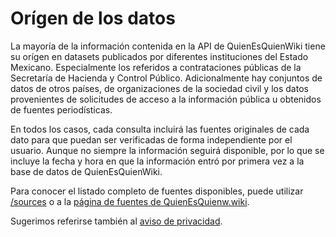 # Orígen de los datos
La mayoría de la información contenida en la API de QuienEsQuienWiki tiene su orígen en datasets publicados por diferentes instituciones del Estado Mexicano. Especialmente los referidos a contrataciones públicas de la Secretaría de Hacienda y Control Público. Adicionalmente hay conjuntos de datos de otros países, de organizaciones de la sociedad civil y los datos provenientes de solicitudes de acceso a la información pública u obtenidos de fuentes periodísticas.

En todos los casos, cada consulta incluirá las fuentes originales de cada dato para que puedan ser verificadas de forma independiente por el usuario. Aunque no siempre la información seguirá disponible, por lo que se incluye la fecha y hora en que la información entró por primera vez a la base de datos de QuienEsQuienWiki.

Para conocer el listado completo de fuentes disponibles, puede utilizar [/sources](endpoints#sources) o a la [página de fuentes de QuienEsQuienw.wiki](https://www.quienesquien.wiki/entidades-y-fuentes).

Sugerimos referirse también al [aviso de privacidad](https://www.quienesquien.wiki/privacidad).
